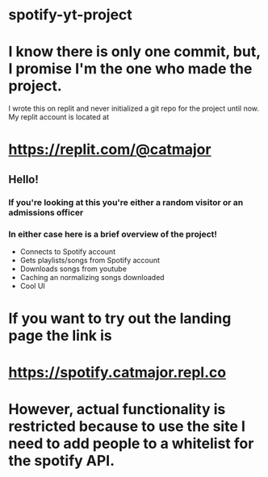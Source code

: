 # spotify-yt-project

# I know there is only one commit, but, I promise I'm the one who made the project.
 I wrote this on replit and never initialized a git repo for the project until now. My replit account is located at
# https://replit.com/@catmajor

## Hello!
### If you're looking at this you're either a random visitor or an admissions officer
### In either case here is a brief overview of the project!
 - Connects to Spotify account
 - Gets playlists/songs from Spotify account
 - Downloads songs from youtube
 - Caching an normalizing songs downloaded
 - Cool UI

# If you want to try out the landing page the link is
# https://spotify.catmajor.repl.co
# However, actual functionality is restricted because to use the site I need to add people to a whitelist for the spotify API.

